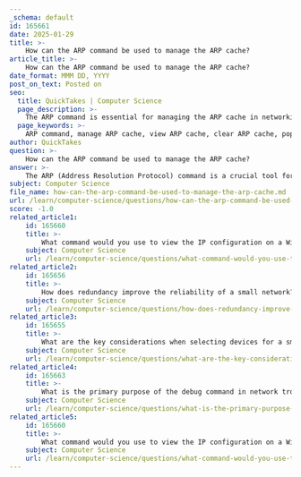 ```yaml
---
_schema: default
id: 165661
date: 2025-01-29
title: >-
    How can the ARP command be used to manage the ARP cache?
article_title: >-
    How can the ARP command be used to manage the ARP cache?
date_format: MMM DD, YYYY
post_on_text: Posted on
seo:
  title: QuickTakes | Computer Science
  page_description: >-
    The ARP command is essential for managing the ARP cache in networking, enabling users to view, clear, and maintain IP-to-MAC address mappings for effective network troubleshooting and management.
  page_keywords: >-
    ARP command, manage ARP cache, view ARP cache, clear ARP cache, populate ARP cache, remove ARP entries, monitor ARP behavior, ARP issues, troubleshooting network, ARP spoofing
author: QuickTakes
question: >-
    How can the ARP command be used to manage the ARP cache?
answer: >-
    The ARP (Address Resolution Protocol) command is a crucial tool for managing the ARP cache on a device. Here’s how it can be effectively used:\n\n1. **Viewing the ARP Cache**: The command `arp -a` can be executed in the command prompt on Windows, Linux, or Mac systems. This command displays the current IP-to-MAC address mappings stored in the ARP cache. This information is vital for troubleshooting network connectivity issues, as it shows which devices the host has recently communicated with.\n\n   Example output of `arp -a` on a Windows machine might look like this:\n   ```\n   Interface: 192.168.1.124 --- 0x10\n   Internet Address      Physical Address      Type\n   192.168.1.1          c8-d7-19-cc-a0-86     dynamic\n   192.168.1.101        08-3e-0c-f5-f7-77     dynamic\n   ```\n\n2. **Populating the ARP Cache**: To ensure that the ARP cache is populated with entries, you can ping a device on the network. When a device is pinged, the ARP request is sent out, and the corresponding IP and MAC address are added to the ARP table.\n\n3. **Clearing the ARP Cache**: If you need to clear the ARP cache, you can use the command `netsh interface ip delete arpcache` on Windows. This can be useful if you suspect that the ARP cache contains outdated or incorrect entries.\n\n4. **Removing Specific Entries**: While the ARP cache entries are typically removed automatically after a certain period (the ARP cache timer), administrators can also manually remove specific entries if needed. This can be done using the command `arp -d <IP address>` on Windows, where `<IP address>` is the entry you want to delete.\n\n5. **Monitoring ARP Behavior**: The `show ip arp` command on Cisco devices allows network administrators to view the ARP table directly on routers and switches. This is useful for monitoring and troubleshooting ARP-related issues in a network environment.\n\n6. **Understanding ARP Issues**: It's important to be aware of potential issues such as ARP broadcasting and ARP spoofing. Excessive ARP broadcasts can degrade network performance, and ARP spoofing can lead to security vulnerabilities.\n\nIn summary, the ARP command is a powerful tool for managing the ARP cache, allowing network administrators to view, populate, clear, and manage ARP entries effectively. This is essential for maintaining network connectivity and troubleshooting issues.
subject: Computer Science
file_name: how-can-the-arp-command-be-used-to-manage-the-arp-cache.md
url: /learn/computer-science/questions/how-can-the-arp-command-be-used-to-manage-the-arp-cache
score: -1.0
related_article1:
    id: 165660
    title: >-
        What command would you use to view the IP configuration on a Windows host?
    subject: Computer Science
    url: /learn/computer-science/questions/what-command-would-you-use-to-view-the-ip-configuration-on-a-windows-host
related_article2:
    id: 165656
    title: >-
        How does redundancy improve the reliability of a small network?
    subject: Computer Science
    url: /learn/computer-science/questions/how-does-redundancy-improve-the-reliability-of-a-small-network
related_article3:
    id: 165655
    title: >-
        What are the key considerations when selecting devices for a small network?
    subject: Computer Science
    url: /learn/computer-science/questions/what-are-the-key-considerations-when-selecting-devices-for-a-small-network
related_article4:
    id: 165663
    title: >-
        What is the primary purpose of the debug command in network troubleshooting?
    subject: Computer Science
    url: /learn/computer-science/questions/what-is-the-primary-purpose-of-the-debug-command-in-network-troubleshooting
related_article5:
    id: 165660
    title: >-
        What command would you use to view the IP configuration on a Windows host?
    subject: Computer Science
    url: /learn/computer-science/questions/what-command-would-you-use-to-view-the-ip-configuration-on-a-windows-host
---
```


&nbsp;